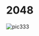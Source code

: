 # 2048
![pic333](https://user-images.githubusercontent.com/100312857/167805516-3cd3f353-8119-46cb-8c61-709b3eacb150.jpg)

